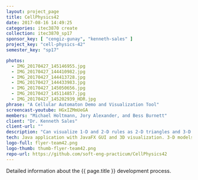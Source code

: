 ```yaml
---
layout: project_page
title: CellPhysics42
date: 2017-08-16 14:49:25
categories: itec3870 create
collection: itec3870_sp17
sponsor_key: [ "cengiz-gunay", "kenneth-sales" ]
project_key: "cell-physics-42"
semester_key: "sp17"

photos:
  - IMG_20170427_145146955.jpg
  - IMG_20170427_144410982.jpg
  - IMG_20170427_144413728.jpg
  - IMG_20170427_144433983.jpg
  - IMG_20170427_145050656.jpg
  - IMG_20170427_145114857.jpg
  - IMG_20170427_145202939_HDR.jpg
phrase: "A Cellular Automaton Demo and Visualization Tool"
screencast-youtube: HGxIZMmUeGA
members: "Michael Holtmann, Jory Alexander, and Bess Burnett"
client: "Dr. Kenneth Sales"
client-url: ""
description: "Can visualize 1-D and 2-D rules as 2-D triangles and 3-D pyramids, respectively."
tech: Java application with JavaFX GUI and 3D visualization. 3-D models were also printed using a 3-D printer.
logo-full: flyer-team42.png
logo-thumb: thumb-flyer-team42.png
repo-url: https://github.com/soft-eng-practicum/CellPhysics42
---
```


Detailed information about the {{ page.title }} development process.

<!-- lightgallery -->
<script src="https://code.jquery.com/jquery-2.2.4.min.js"></script>
<script src="https://cdn.jsdelivr.net/lightgallery/1.3.7/js/lightgallery.min.js">
</script>
<script src="https://cdn.jsdelivr.net/g/lg-zoom"></script>

<script type="text/javascript">

    $(document).ready(function() {

        $("body").lightGallery({

            zoom: true,
            selector: 'a#lightgallery',
            selectWithin: 'body'

        });

    });

</script>

[ggc]: http://www.ggc.edu
[gunay-ggc]: http://www.ggc.edu/about-ggc/directory/cengiz-gunay
